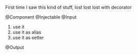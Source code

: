 First time I saw this kind of stuff, lost lost lost with decorator

@Component
@Injectable
@Input
1. use it
2. use it as alias
3. use it as setter

@Output
